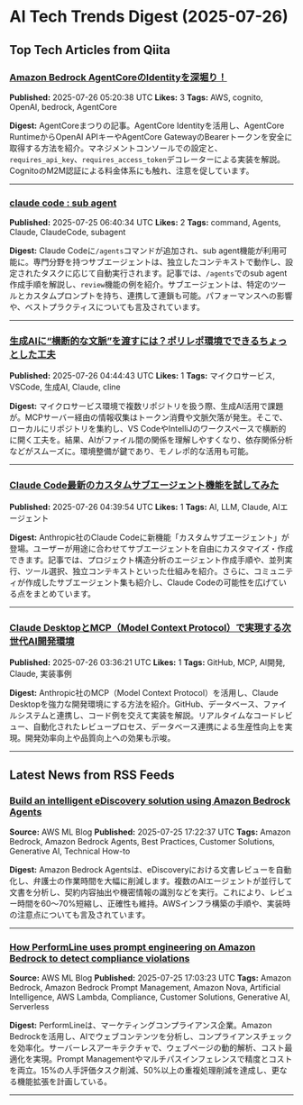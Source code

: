 # AI Tech Trends Digest (2025-07-26)


## Top Tech Articles from Qiita


### [Amazon Bedrock AgentCoreのIdentityを深堀り！](https://qiita.com/moritalous/items/6c822e68404e93d326a4)
**Published:** 2025-07-26 05:20:38 UTC
**Likes:** 3
**Tags:** AWS, cognito, OpenAI, bedrock, AgentCore

**Digest:**
AgentCoreまつりの記事。AgentCore Identityを活用し、AgentCore RuntimeからOpenAI APIキーやAgentCore GatewayのBearerトークンを安全に取得する方法を紹介。マネジメントコンソールでの設定と、`requires_api_key`、`requires_access_token`デコレーターによる実装を解説。CognitoのM2M認証による料金体系にも触れ、注意を促しています。

---

### [claude code : sub agent](https://qiita.com/Satoshi_Numasawa/items/2e6d9e33b5ef4f2527ec)
**Published:** 2025-07-25 06:40:34 UTC
**Likes:** 2
**Tags:** command, Agents, Claude, ClaudeCode, subagent

**Digest:**
Claude Codeに`/agents`コマンドが追加され、sub agent機能が利用可能に。専門分野を持つサブエージェントは、独立したコンテキストで動作し、設定されたタスクに応じて自動実行されます。記事では、`/agents`でのsub agent作成手順を解説し、`review`機能の例を紹介。サブエージェントは、特定のツールとカスタムプロンプトを持ち、連携して連鎖も可能。パフォーマンスへの影響や、ベストプラクティスについても言及されています。

---

### [生成AIに“横断的な文脈”を渡すには？ポリレポ環境でできるちょっとした工夫](https://qiita.com/mgmgmogumi/items/75e0e71026c87bcfc2d6)
**Published:** 2025-07-26 04:44:43 UTC
**Likes:** 1
**Tags:** マイクロサービス, VSCode, 生成AI, Claude, cline

**Digest:**
マイクロサービス環境で複数リポジトリを扱う際、生成AI活用で課題が。MCPサーバー経由の情報収集はトークン消費や文脈欠落が発生。そこで、ローカルにリポジトリを集約し、VS CodeやIntelliJのワークスペースで横断的に開く工夫を。結果、AIがファイル間の関係を理解しやすくなり、依存関係分析などがスムーズに。環境整備が鍵であり、モノレポ的な活用も可能。

---

### [Claude Code最新のカスタムサブエージェント機能を試してみた](https://qiita.com/Dinn/items/d6ab5329a4ecfc3d6cf6)
**Published:** 2025-07-26 04:39:54 UTC
**Likes:** 1
**Tags:** AI, LLM, Claude, AIエージェント

**Digest:**
Anthropic社のClaude Codeに新機能「カスタムサブエージェント」が登場。ユーザーが用途に合わせてサブエージェントを自由にカスタマイズ・作成できます。記事では、プロジェクト構造分析のエージェント作成手順や、並列実行、ツール選択、独立コンテキストといった仕組みを紹介。さらに、コミュニティが作成したサブエージェント集も紹介し、Claude Codeの可能性を広げている点をまとめています。

---

### [Claude DesktopとMCP（Model Context Protocol）で実現する次世代AI開発環境](https://qiita.com/k_nabe/items/72351cff0352ac29a239)
**Published:** 2025-07-26 03:36:21 UTC
**Likes:** 1
**Tags:** GitHub, MCP, AI開発, Claude, 実装事例

**Digest:**
Anthropic社のMCP（Model Context Protocol）を活用し、Claude Desktopを強力な開発環境にする方法を紹介。GitHub、データベース、ファイルシステムと連携し、コード例を交えて実装を解説。リアルタイムなコードレビュー、自動化されたレビュープロセス、データベース連携による生産性向上を実現。開発効率向上や品質向上への効果も示唆。

---

## Latest News from RSS Feeds


### [Build an intelligent eDiscovery solution using Amazon Bedrock Agents](https://aws.amazon.com/blogs/machine-learning/build-an-intelligent-ediscovery-solution-using-amazon-bedrock-agents/)
**Source:** AWS ML Blog
**Published:** 2025-07-25 17:22:37 UTC
**Tags:** Amazon Bedrock, Amazon Bedrock Agents, Best Practices, Customer Solutions, Generative AI, Technical How-to

**Digest:**
Amazon Bedrock Agentsは、eDiscoveryにおける文書レビューを自動化し、弁護士の作業時間を大幅に削減します。複数のAIエージェントが並行して文書を分析し、契約内容抽出や機密情報の識別などを実行。これにより、レビュー時間を60～70%短縮し、正確性も維持。AWSインフラ構築の手順や、実装時の注意点についても言及されています。

---

### [How PerformLine uses prompt engineering on Amazon Bedrock to detect compliance violations](https://aws.amazon.com/blogs/machine-learning/how-performline-uses-prompt-engineering-on-amazon-bedrock-to-detect-compliance-violations/)
**Source:** AWS ML Blog
**Published:** 2025-07-25 17:03:23 UTC
**Tags:** Amazon Bedrock, Amazon Bedrock Prompt Management, Amazon Nova, Artificial Intelligence, AWS Lambda, Compliance, Customer Solutions, Generative AI, Serverless

**Digest:**
PerformLineは、マーケティングコンプライアンス企業。Amazon Bedrockを活用し、AIでウェブコンテンツを分析し、コンプライアンスチェックを効率化。サーバーレスアーキテクチャで、ウェブページの動的解析、コスト最適化を実現。Prompt Managementやマルチパスインフェレンスで精度とコストを両立。15%の人手評価タスク削減、50%以上の重複処理削減を達成し、更なる機能拡張を計画している。

---